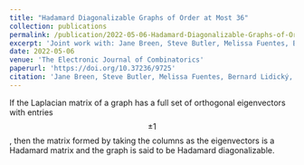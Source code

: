 ```yaml
---
title: "Hadamard Diagonalizable Graphs of Order at Most 36"
collection: publications
permalink: /publication/2022-05-06-Hadamard-Diagonalizable-Graphs-of-Order-at-Most-36
excerpt: 'Joint work with: Jane Breen, Steve Butler, Melissa Fuentes, Bernard Lidický, Michael Phillips, Alexander W. N. Riasanovsky, Sung-Yell Song, Cedar Wiseman and Xiaohong Zhang'
date: 2022-05-06
venue: 'The Electronic Journal of Combinatorics'
paperurl: 'https://doi.org/10.37236/9725'
citation: 'Jane Breen, Steve Butler, Melissa Fuentes, Bernard Lidický, Michael Phillips, Alexander W. N. Riasanovsky, Sung-Yell Song, Ralihe R. Villagrán, Cedar Wiseman and Xiaohong Zhang. &quot;Hadamard Diagonalizable Graphs of Order at Most 36.&quot; <i>The Electronic Journal of Combinatorics</i>. 29(2), P2.16.'
---
```


If the Laplacian matrix of a graph has a full set of orthogonal eigenvectors with entries $$\pm 1$$, then the matrix formed by taking the columns as the eigenvectors is a Hadamard matrix and the graph is said to be Hadamard diagonalizable.

